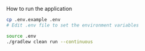How to run the application
```bash
cp .env.example .env
# Edit .env file to set the environment variables

source .env
./gradlew clean run --continuous 
```


